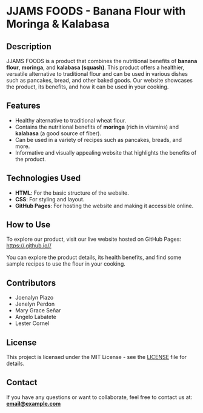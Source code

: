 # JJAMS FOODS - Banana Flour with Moringa & Kalabasa

## Description
JJAMS FOODS is a product that combines the nutritional benefits of **banana flour**, **moringa**, and **kalabasa (squash)**. This product offers a healthier, versatile alternative to traditional flour and can be used in various dishes such as pancakes, bread, and other baked goods. Our website showcases the product, its benefits, and how it can be used in your cooking.

## Features
- Healthy alternative to traditional wheat flour.
- Contains the nutritional benefits of **moringa** (rich in vitamins) and **kalabasa** (a good source of fiber).
- Can be used in a variety of recipes such as pancakes, breads, and more.
- Informative and visually appealing website that highlights the benefits of the product.

## Technologies Used
- **HTML**: For the basic structure of the website.
- **CSS**: For styling and layout.
- **GitHub Pages**: For hosting the website and making it accessible online.

## How to Use
To explore our product, visit our live website hosted on GitHub Pages:  
[https://<your-username>.github.io/<your-repository-name>/](https://<your-username>.github.io/<your-repository-name>/)

You can explore the product details, its health benefits, and find some sample recipes to use the flour in your cooking.

## Contributors
- Joenalyn Plazo
- Jenelyn Perdon
- Mary Grace Señar
- Angelo Labatete
- Lester Cornel

## License
This project is licensed under the MIT License - see the [LICENSE](LICENSE) file for details.

## Contact
If you have any questions or want to collaborate, feel free to contact us at:  
**email@example.com**
